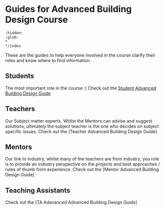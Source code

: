 # Guides for Advanced Building Design Course
```{toctree}
:hidden:
:glob:
*
*/index
```
These are the guides to help everyone involved in the course clarify their roles and know where to find information.

## Students
The most important role in the course :)
Check out the [Student Advanced Building Design Guide]

## Teachers
Our Subject matter experts. Whilst the Mentors can advise and suggest solutions, ultimately the subject teacher is the one who decides on subject specific issues.
Check out the [Teacher Advanced Building Design Guide]

## Mentors
Our link to industry, whilst many of the teachers are from industry, you role is to provide an industry perspective on the projects and best approaches / rules of thumb from experience.
Check out the [Mentor Advanced Building Design Guide]

## Teaching Assistants
Check out the [TA Adavanced Advanced Building Design Guide]

[TA Advanced Building Design Guide]: /Guides/Student
[Student Advanced Building Design Guide]: /Guides/Student
